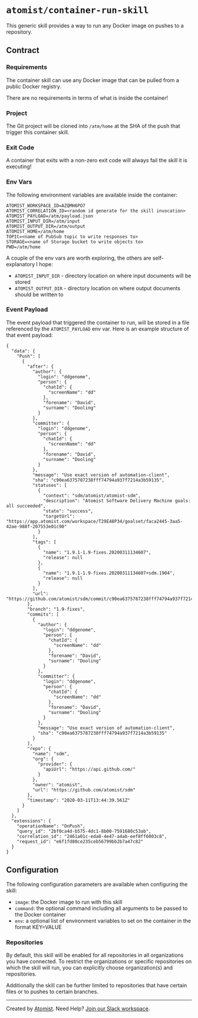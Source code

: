 # `atomist/container-run-skill` 

<!---atomist-skill-readme:start--->

This generic skill provides a way to run any Docker image on pushes to a repository.

## Contract
 
### Requirements

The container skill can use any Docker image that can be pulled from a public Docker registry.

There are no requirements in terms of what is inside the container!

### Project

The Git project will be cloned into `/atm/home` at the SHA of the push that trigger this container skill.

### Exit Code

A container that exits with a non-zero exit code will always fail the skill it is executing!

### Env Vars

The following environment variables are available inside the container:

    ATOMIST_WORKSPACE_ID=AZQMH6PO7
    ATOMIST_CORRELATION_ID=<random id generate for the skill invocation>
    ATOMIST_PAYLOAD=/atm/payload.json
    ATOMIST_INPUT_DIR=/atm/input
    ATOMIST_OUTPUT_DIR=/atm/output
    ATOMIST_HOME=/atm/home
    TOPIC=<name of PubSub topic to write responses to>
    STORAGE=<name of Storage bucket to write objects to>
    PWD=/atm/home

A couple of the env vars are worth exploring, the others are self-explanatory I hope:

- `ATOMIST_INPUT_DIR` - directory location on where input documents will be stored
- `ATOMIST_OUTPUT_DIR` - directory location on where output documents should be written to

### Event Payload

The event payload that triggered the container to run, will be stored in a file referenced by the `ATOMIST_PAYLOAD` 
env var. Here is an example structure of that event payload:

```
{
  "data": {
    "Push": [
      {
        "after": {
          "author": {
            "login": "ddgenome",
            "person": {
              "chatId": {
                "screenName": "dd"
              },
              "forename": "David",
              "surname": "Dooling"
            }
          },
          "committer": {
            "login": "ddgenome",
            "person": {
              "chatId": {
                "screenName": "dd"
              },
              "forename": "David",
              "surname": "Dooling"
            }
          },
          "message": "Use exact version of automation-client",
          "sha": "c90ea6375787238fff74794a937f7214a3b59135",
          "statuses": [
            {
              "context": "sdm/atomist/atomist-sdm",
              "description": "Atomist Software Delivery Machine goals: all succeeded",
              "state": "success",
              "targetUrl": "https://app.atomist.com/workspace/T29E48P34/goalset/faca2445-3aa5-42ae-988f-207553e01c90"
            }
          ],
          "tags": [
            {
              "name": "1.9.1-1.9-fixes.20200311134607",
              "release": null
            },
            {
              "name": "1.9.1-1.9-fixes.20200311134607+sdm.1904",
              "release": null
            }
          ],
          "url": "https://github.com/atomist/sdm/commit/c90ea6375787238fff74794a937f7214a3b59135"
        },
        "branch": "1.9-fixes",
        "commits": [
          {
            "author": {
              "login": "ddgenome",
              "person": {
                "chatId": {
                  "screenName": "dd"
                },
                "forename": "David",
                "surname": "Dooling"
              }
            },
            "committer": {
              "login": "ddgenome",
              "person": {
                "chatId": {
                  "screenName": "dd"
                },
                "forename": "David",
                "surname": "Dooling"
              }
            },
            "message": "Use exact version of automation-client",
            "sha": "c90ea6375787238fff74794a937f7214a3b59135"
          }
        ],
        "repo": {
          "name": "sdm",
          "org": {
            "provider": {
              "apiUrl": "https://api.github.com/"
            }
          },
          "owner": "atomist",
          "url": "https://github.com/atomist/sdm"
        },
        "timestamp": "2020-03-11T13:44:39.561Z"
      }
    ]
  },
  "extensions": {
    "operationName": "OnPush",
    "query_id": "2bf0ca4d-b575-4dc1-8b00-7591680c53ab",
    "correlation_id": "2461a01c-eda8-4e47-a4ab-eef8ff6003c8",
    "request_id": "e6f1fd80ce235ceb56799bb2b7a47c82"
  }
}
```

## Configuration

The following configuration parameters are available when configuring the skill:

- `image`: the Docker image to run with this skill
- `command`: the optional command including all arguments to be passed to the Docker container
- `env`: a optional list of environment variables to set on the container in the format KEY=VALUE

### Repositories

By default, this skill will be enabled for all repositories in all organizations you have connected. 
To restrict the organizations or specific repositories on which the skill will run, you can explicitly 
choose organization(s) and repositories.

Additionally the skill can be further limited to repositories that have certain files or to pushes
to certain branches.  

<!---atomist-skill-readme:end--->

---

Created by [Atomist][atomist].
Need Help?  [Join our Slack workspace][slack].

[atomist]: https://atomist.com/ (Atomist - How Teams Deliver Software)
[slack]: https://join.atomist.com/ (Atomist Community Slack)


